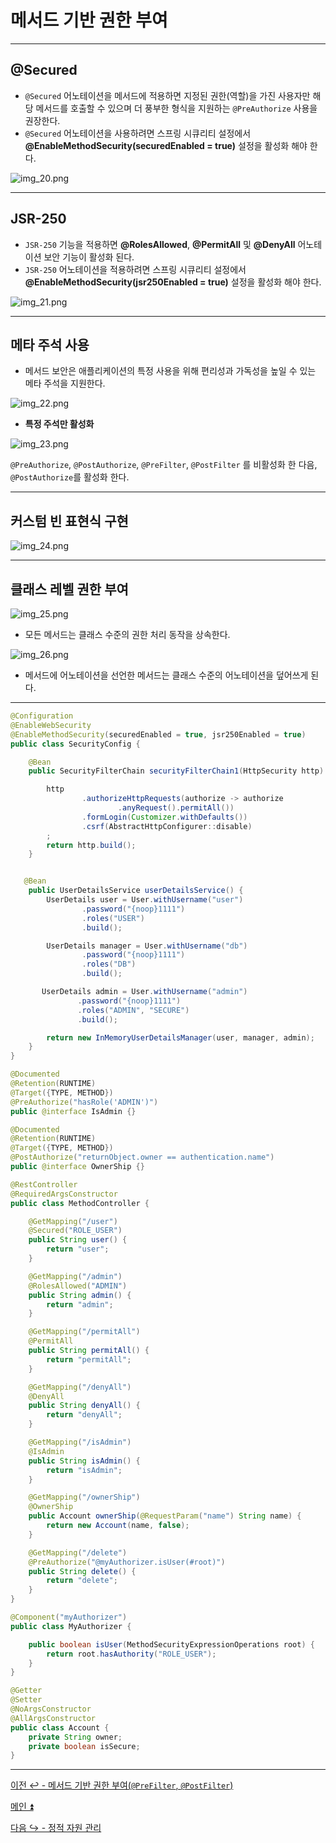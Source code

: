 # 메서드 기반 권한 부여

--- 

## @Secured

- `@Secured` 어노테이션을 메서드에 적용하면 지정된 권한(역할)을 가진 사용자만 해당 메서드를 호출할 수 있으며 더 풍부한 형식을 지원하는 `@PreAuthorize` 사용을 권장한다.
- `@Secured` 어노테이션을 사용하려면 스프링 시큐리티 설정에서 **@EnableMethodSecurity(securedEnabled = true)** 설정을 활성화 해야 한다.

![img_20.png](image/img_20.png)

---

## JSR-250

- `JSR-250` 기능을 적용하면 **@RolesAllowed**, **@PermitAll** 및 **@DenyAll** 어노테이션 보안 기능이 활성화 된다.
- `JSR-250` 어노테이션을 적용하려면 스프링 시큐리티 설정에서 **@EnableMethodSecurity(jsr250Enabled = true)** 설정을 활성화 해야 한다.

![img_21.png](image/img_21.png)

---

## 메타 주석 사용

- 메서드 보안은 애플리케이션의 특정 사용을 위해 편리성과 가독성을 높일 수 있는 메타 주석을 지원한다.

![img_22.png](image/img_22.png)

- **특정 주석만 활성화**

![img_23.png](image/img_23.png)

`@PreAuthorize`, `@PostAuthorize`, `@PreFilter`, `@PostFilter` 를 비활성화 한 다음, `@PostAuthorize`를 활성화 한다.

---

## 커스텀 빈 표현식 구현

![img_24.png](image/img_24.png)

---

## 클래스 레벨 권한 부여

![img_25.png](image/img_25.png)

- 모든 메서드는 클래스 수준의 권한 처리 동작을 상속한다.

![img_26.png](image/img_26.png)

- 메서드에 어노테이션을 선언한 메서드는 클래스 수준의 어노테이션을 덮어쓰게 된다.

---

```java
@Configuration
@EnableWebSecurity
@EnableMethodSecurity(securedEnabled = true, jsr250Enabled = true)
public class SecurityConfig {

    @Bean
    public SecurityFilterChain securityFilterChain1(HttpSecurity http) throws Exception {

        http
                .authorizeHttpRequests(authorize -> authorize
                        .anyRequest().permitAll())
                .formLogin(Customizer.withDefaults())
                .csrf(AbstractHttpConfigurer::disable)
        ;
        return http.build();
    }


   @Bean
    public UserDetailsService userDetailsService() {
        UserDetails user = User.withUsername("user")
                .password("{noop}1111")
                .roles("USER")
                .build();

        UserDetails manager = User.withUsername("db")
                .password("{noop}1111")
                .roles("DB")
                .build();

       UserDetails admin = User.withUsername("admin")
               .password("{noop}1111")
               .roles("ADMIN", "SECURE")
               .build();

        return new InMemoryUserDetailsManager(user, manager, admin);
    }
}
```
```java
@Documented
@Retention(RUNTIME)
@Target({TYPE, METHOD})
@PreAuthorize("hasRole('ADMIN')")
public @interface IsAdmin {}
```
```java
@Documented
@Retention(RUNTIME)
@Target({TYPE, METHOD})
@PostAuthorize("returnObject.owner == authentication.name")
public @interface OwnerShip {}
```
```java
@RestController
@RequiredArgsConstructor
public class MethodController {

    @GetMapping("/user")
    @Secured("ROLE_USER")
    public String user() {
        return "user";
    }

    @GetMapping("/admin")
    @RolesAllowed("ADMIN")
    public String admin() {
        return "admin";
    }

    @GetMapping("/permitAll")
    @PermitAll
    public String permitAll() {
        return "permitAll";
    }

    @GetMapping("/denyAll")
    @DenyAll
    public String denyAll() {
        return "denyAll";
    }

    @GetMapping("/isAdmin")
    @IsAdmin
    public String isAdmin() {
        return "isAdmin";
    }

    @GetMapping("/ownerShip")
    @OwnerShip
    public Account ownerShip(@RequestParam("name") String name) {
        return new Account(name, false);
    }

    @GetMapping("/delete")
    @PreAuthorize("@myAuthorizer.isUser(#root)")
    public String delete() {
        return "delete";
    }
}
```
```java
@Component("myAuthorizer")
public class MyAuthorizer {

    public boolean isUser(MethodSecurityExpressionOperations root) {
        return root.hasAuthority("ROLE_USER");
    }
}
```
```java
@Getter
@Setter
@NoArgsConstructor
@AllArgsConstructor
public class Account {
    private String owner;
    private boolean isSecure;
}
```

---

[이전 ↩️ - 메서드 기반 권한 부여(`@PreFilter`, `@PostFilter`)](https://github.com/genesis12345678/TIL/blob/main/Spring/security/AuthorizeProcess/PreFIlter.md)

[메인 ⏫](https://github.com/genesis12345678/TIL/blob/main/Spring/security/main.md)

[다음 ↪️ - 정적 자원 관리](https://github.com/genesis12345678/TIL/blob/main/Spring/security/AuthorizeProcess/StaticResource.md)